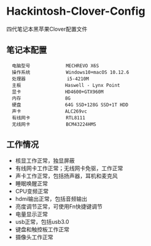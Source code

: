 # Hackintosh-Clover-Config
四代笔记本黑苹果Clover配置文件

## 笔记本配置
	  电脑型号             MECHREVO X6S
	  操作系统             Windows10+macOS 10.12.6 
	  处理器               i5-4210M
	  主板                Haswell - Lynx Point
	  显卡                HD4600+GTX960M
	  内存                8G
	  硬盘                64G SSD+128G SSD+1T HDD
	  声卡                ALC269vc
	  有线网卡             RTL8111
	  无线网卡             BCM43224HMS

## 工作情况
* 核显工作正常，独显屏蔽
* 有线网卡工作正常；无线网卡免驱，工作正常
* 声卡工作正常，包括扬声器，耳机和麦克风
* 睡眠唤醒正常
* CPU变频正常
* hdmi输出正常，包括音频输出
* 亮度调节正常，可使用Fn快捷键调节
* 电量显示正常
* usb正常，包括usb3.0
* 键盘和触控板工作正常
* 摄像头工作正常


